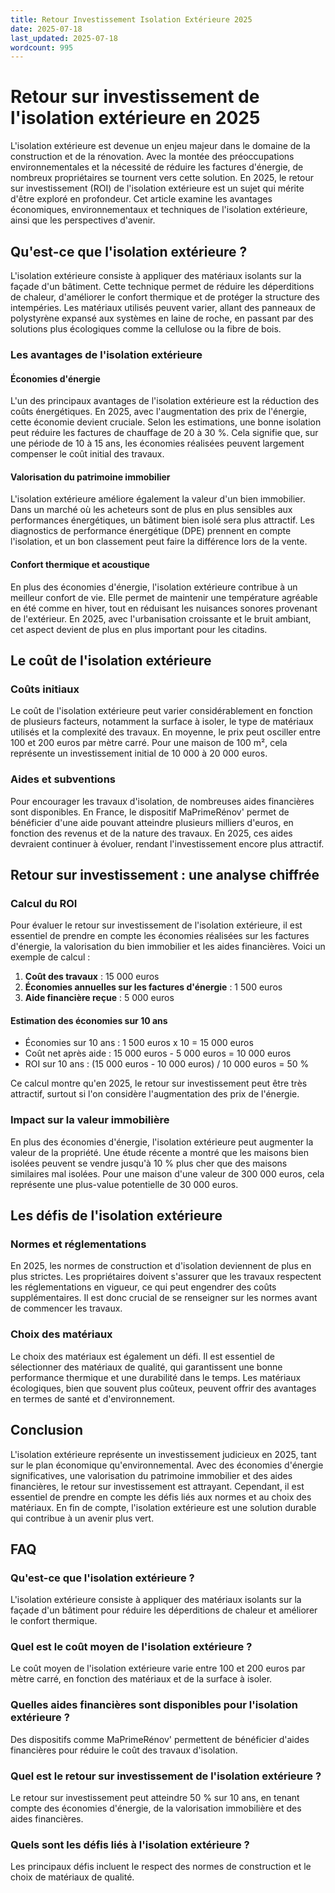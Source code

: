 ```yaml
---
title: Retour Investissement Isolation Extérieure 2025
date: 2025-07-18
last_updated: 2025-07-18
wordcount: 995
---
```


# Retour sur investissement de l'isolation extérieure en 2025

L'isolation extérieure est devenue un enjeu majeur dans le domaine de la construction et de la rénovation. Avec la montée des préoccupations environnementales et la nécessité de réduire les factures d'énergie, de nombreux propriétaires se tournent vers cette solution. En 2025, le retour sur investissement (ROI) de l'isolation extérieure est un sujet qui mérite d'être exploré en profondeur. Cet article examine les avantages économiques, environnementaux et techniques de l'isolation extérieure, ainsi que les perspectives d'avenir.

## Qu'est-ce que l'isolation extérieure ?

L'isolation extérieure consiste à appliquer des matériaux isolants sur la façade d'un bâtiment. Cette technique permet de réduire les déperditions de chaleur, d'améliorer le confort thermique et de protéger la structure des intempéries. Les matériaux utilisés peuvent varier, allant des panneaux de polystyrène expansé aux systèmes en laine de roche, en passant par des solutions plus écologiques comme la cellulose ou la fibre de bois.

### Les avantages de l'isolation extérieure

#### Économies d'énergie

L'un des principaux avantages de l'isolation extérieure est la réduction des coûts énergétiques. En 2025, avec l'augmentation des prix de l'énergie, cette économie devient cruciale. Selon les estimations, une bonne isolation peut réduire les factures de chauffage de 20 à 30 %. Cela signifie que, sur une période de 10 à 15 ans, les économies réalisées peuvent largement compenser le coût initial des travaux.

#### Valorisation du patrimoine immobilier

L'isolation extérieure améliore également la valeur d'un bien immobilier. Dans un marché où les acheteurs sont de plus en plus sensibles aux performances énergétiques, un bâtiment bien isolé sera plus attractif. Les diagnostics de performance énergétique (DPE) prennent en compte l'isolation, et un bon classement peut faire la différence lors de la vente.

#### Confort thermique et acoustique

En plus des économies d'énergie, l'isolation extérieure contribue à un meilleur confort de vie. Elle permet de maintenir une température agréable en été comme en hiver, tout en réduisant les nuisances sonores provenant de l'extérieur. En 2025, avec l'urbanisation croissante et le bruit ambiant, cet aspect devient de plus en plus important pour les citadins.

## Le coût de l'isolation extérieure

### Coûts initiaux

Le coût de l'isolation extérieure peut varier considérablement en fonction de plusieurs facteurs, notamment la surface à isoler, le type de matériaux utilisés et la complexité des travaux. En moyenne, le prix peut osciller entre 100 et 200 euros par mètre carré. Pour une maison de 100 m², cela représente un investissement initial de 10 000 à 20 000 euros.

### Aides et subventions

Pour encourager les travaux d'isolation, de nombreuses aides financières sont disponibles. En France, le dispositif MaPrimeRénov' permet de bénéficier d'une aide pouvant atteindre plusieurs milliers d'euros, en fonction des revenus et de la nature des travaux. En 2025, ces aides devraient continuer à évoluer, rendant l'investissement encore plus attractif.

## Retour sur investissement : une analyse chiffrée

### Calcul du ROI

Pour évaluer le retour sur investissement de l'isolation extérieure, il est essentiel de prendre en compte les économies réalisées sur les factures d'énergie, la valorisation du bien immobilier et les aides financières. Voici un exemple de calcul :

1. **Coût des travaux** : 15 000 euros
2. **Économies annuelles sur les factures d'énergie** : 1 500 euros
3. **Aide financière reçue** : 5 000 euros

#### Estimation des économies sur 10 ans

- Économies sur 10 ans : 1 500 euros x 10 = 15 000 euros
- Coût net après aide : 15 000 euros - 5 000 euros = 10 000 euros
- ROI sur 10 ans : (15 000 euros - 10 000 euros) / 10 000 euros = 50 %

Ce calcul montre qu'en 2025, le retour sur investissement peut être très attractif, surtout si l'on considère l'augmentation des prix de l'énergie.

### Impact sur la valeur immobilière

En plus des économies d'énergie, l'isolation extérieure peut augmenter la valeur de la propriété. Une étude récente a montré que les maisons bien isolées peuvent se vendre jusqu'à 10 % plus cher que des maisons similaires mal isolées. Pour une maison d'une valeur de 300 000 euros, cela représente une plus-value potentielle de 30 000 euros.

## Les défis de l'isolation extérieure

### Normes et réglementations

En 2025, les normes de construction et d'isolation deviennent de plus en plus strictes. Les propriétaires doivent s'assurer que les travaux respectent les réglementations en vigueur, ce qui peut engendrer des coûts supplémentaires. Il est donc crucial de se renseigner sur les normes avant de commencer les travaux.

### Choix des matériaux

Le choix des matériaux est également un défi. Il est essentiel de sélectionner des matériaux de qualité, qui garantissent une bonne performance thermique et une durabilité dans le temps. Les matériaux écologiques, bien que souvent plus coûteux, peuvent offrir des avantages en termes de santé et d'environnement.

## Conclusion

L'isolation extérieure représente un investissement judicieux en 2025, tant sur le plan économique qu'environnemental. Avec des économies d'énergie significatives, une valorisation du patrimoine immobilier et des aides financières, le retour sur investissement est attrayant. Cependant, il est essentiel de prendre en compte les défis liés aux normes et au choix des matériaux. En fin de compte, l'isolation extérieure est une solution durable qui contribue à un avenir plus vert.

## FAQ

### Qu'est-ce que l'isolation extérieure ?

L'isolation extérieure consiste à appliquer des matériaux isolants sur la façade d'un bâtiment pour réduire les déperditions de chaleur et améliorer le confort thermique.

### Quel est le coût moyen de l'isolation extérieure ?

Le coût moyen de l'isolation extérieure varie entre 100 et 200 euros par mètre carré, en fonction des matériaux et de la surface à isoler.

### Quelles aides financières sont disponibles pour l'isolation extérieure ?

Des dispositifs comme MaPrimeRénov' permettent de bénéficier d'aides financières pour réduire le coût des travaux d'isolation.

### Quel est le retour sur investissement de l'isolation extérieure ?

Le retour sur investissement peut atteindre 50 % sur 10 ans, en tenant compte des économies d'énergie, de la valorisation immobilière et des aides financières.

### Quels sont les défis liés à l'isolation extérieure ?

Les principaux défis incluent le respect des normes de construction et le choix de matériaux de qualité.
